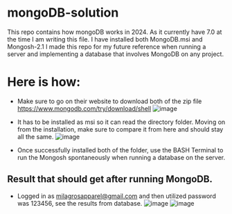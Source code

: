 # mongoDB-solution
This repo contains how mongoDB works in 2024. As it currently have 7.0 at the time I am writing this file. I have installed both MongoDB.msi and Mongosh-2.1
I made this repo for my future reference when running a server and implementing a database that involves MongoDB on any project. 

# Here is how:
* Make sure to go on their website to download both of the zip file https://www.mongodb.com/try/download/shell
![image](https://github.com/Johnpepsi/mongoDB-solution/assets/112512965/216b6af5-4d09-496f-b028-ca8138386473)

* It has to be installed as msi so it can read the directory folder. Moving on from the installation, make sure to compare it from here and should stay all the same. 
![image](https://github.com/Johnpepsi/mongoDB-solution/assets/112512965/6c542a00-cd5c-497a-abae-0eae10b9b214)

* Once successfully installed both of the folder, use the BASH Terminal to run the Mongosh spontaneously when running a database on the server.

## Result that should get after running MongoDB. 
* Logged in as milagrosapparel@gmail.com and then utilized password was 123456, see the results from database.
![image](https://github.com/Johnpepsi/mongoDB-solution/assets/112512965/8aba8781-204c-43a3-a7e4-21dfc8327528)
![image](https://github.com/Johnpepsi/mongoDB-solution/assets/112512965/2395bdb1-88fb-4783-ac86-4862122f7e1c)
